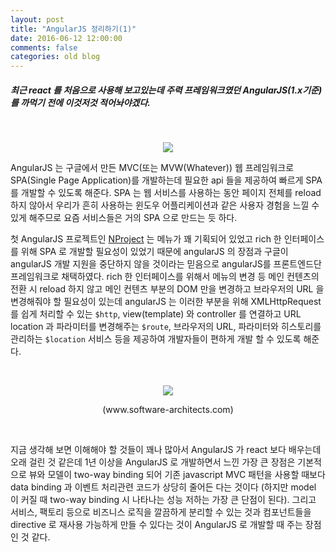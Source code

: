 ```yaml
---
layout: post
title: "AngularJS 정리하기(1)"
date: 2016-06-12 12:00:00
comments: false
categories: old blog
---
```


<h5>최근 react 를 처음으로 사용해 보고있는데 
주력 프레임워크였던 AngularJS(1.x기준)를 까먹기 전에 이것저것 적어놔야겠다.</h5>
<p>&nbsp;</p>
<p style="text-align: center;"><img src="https://www.googledrive.com/host/0B7CHXCgDreoLSzlucElKTzVtdnc" /></p>
<!--![](https://www.googledrive.com/host/0B7CHXCgDreoLSzlucElKTzVtdnc)-->

AngularJS 는 구글에서 만든 MVC(또는 MVW(Whatever)) 웹 프레임워크로 
SPA(Single Page Application)를 개발하는데 필요한 api 들을 제공하여 빠르게 SPA 를 개발할 수 있도록 해준다. 
SPA 는 웹 서비스를 사용하는 동안 페이지 전체를 reload 하지 않아서 우리가 흔히 사용하는 
윈도우 어플리케이션과 같은 사용자 경험을 느낄 수 있게 해주므로 요즘 서비스들은 거의 SPA 으로 만드는 듯 하다. 

첫 AngularJS 프로젝트인 [NProject](http://www.nproject.com) 는 메뉴가 꽤 기획되어 있었고 
rich 한 인터페이스를 위해 SPA 로 개발할 필요성이 있었기 때문에 angularJS 의 장점과 구글이 angularJS 개발 지원을 
중단하지 않을 것이라는 믿음으로 angularJS를 프론트엔드단 프레임워크로 채택하였다.
rich 한 인터페이스를 위해서 메뉴의 변경 등 메인 컨텐츠의 전환 시 reload 하지 않고 
메인 컨텐츠 부분의 DOM 만을 변경하고 브라우저의 URL 을 변경해줘야 할 필요성이 있는데 
angularJS 는 이러한 부분을 위해 XMLHttpRequest 를 쉽게 처리할 수 있는 `$http`, view(template) 와 
controller 를 연결하고 URL location 과 파라미터를 변경해주는 `$route`, 
브라우저의 URL, 파라미터와 히스토리를 관리하는 `$location` 서비스 등을 제공하여 개발자들이 편하게 개발 할 수 있도록 해준다.
<p>&nbsp;</p>
<p style="text-align: center;"><img src="https://www.googledrive.com/host/0B7CHXCgDreoLdFB0UG10eDVSMmc" /></p>
<p style="text-align: center;">(www.software-architects.com)</p>
<p>&nbsp;</p>
지금 생각해 보면 이해해야 할 것들이 꽤나 많아서 AngularJS 가 
react 보다 배우는데 오래 걸린 것 같은데 1년 이상을 AngularJS 로 
개발하면서 느낀 가장 큰 장점은 기본적으로 뷰와 모델이 two-way binding 되어 기존 javascript MVC 패턴을 
사용할 때보다 data binding 과 이벤트 처리관련 코드가 상당히 줄어든 다는 것이다
(하지만 model 이 커질 때 two-way binding 시 나타나는 성능 저하는 가장 큰 단점이 된다). 
그리고 서비스, 팩토리 등으로 비즈니스 로직을 깔끔하게 분리할 수 있는 것과 컴포넌트들을 
directive 로 재사용 가능하게 만들 수 있다는 것이 AngularJS 로 개발할 때 주는 장점인 것 같다.
